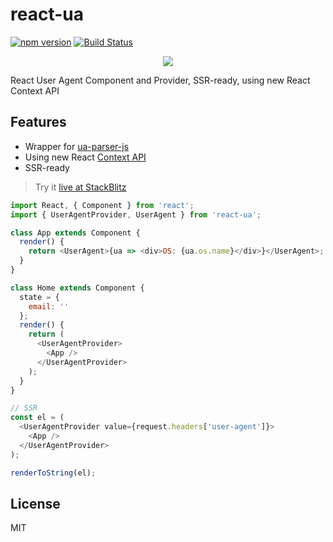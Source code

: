 # react-ua

[![npm version](https://badge.fury.io/js/react-ua.svg)](https://badge.fury.io/js/react-ua)
[![Build Status](https://travis-ci.org/antonybudianto/react-ua.svg?branch=master)](https://travis-ci.org/antonybudianto/react-ua)

<p align="center">
<img src="https://user-images.githubusercontent.com/7658554/49334914-f4ff8c80-f613-11e8-820b-49a5b446d889.png">
</p>

React User Agent Component and Provider, SSR-ready, using new React Context API

## Features

- Wrapper for [ua-parser-js](https://github.com/faisalman/ua-parser-js)
- Using new React [Context API](https://reactjs.org/docs/context.html)
- SSR-ready

> Try it [live at StackBlitz](https://stackblitz.com/edit/demo-react-ua)

```js
import React, { Component } from 'react';
import { UserAgentProvider, UserAgent } from 'react-ua';

class App extends Component {
  render() {
    return <UserAgent>{ua => <div>OS: {ua.os.name}</div>}</UserAgent>;
  }
}

class Home extends Component {
  state = {
    email: ''
  };
  render() {
    return (
      <UserAgentProvider>
        <App />
      </UserAgentProvider>
    );
  }
}

// SSR
const el = (
  <UserAgentProvider value={request.headers['user-agent']}>
    <App />
  </UserAgentProvider>
);

renderToString(el);
```

## License

MIT
